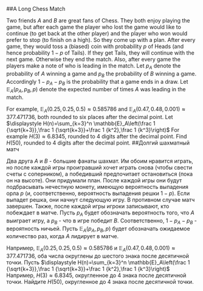 ##A Long Chess Match

Two friends $A$ and $B$ are great fans of Chess. They both enjoy playing the game, but after each game the player who lost the game would like to continue (to get back at the other player) and the player who won would prefer to stop (to finish on a high).
So they come up with a plan. After every game, they would toss a (biased) coin with probability $p$ of Heads (and hence probability $1-p$ of Tails). If they get Tails, they will continue with the next game. Otherwise they end the match. Also, after every game the players make a note of who is leading in the match.
Let $p_A$ denote the probability of $A$ winning a game and $p_B$ the probability of $B$ winning a game. Accordingly $1-p_A-p_B$ is the probability that a game ends in a draw. Let $\mathbb{E}_A(p_A,p_B,p)$ denote the expected number of times $A$ was leading in the match.

For example, $\mathbb{E}_A(0.25,0.25,0.5)\approx 0.585786$ and $\mathbb{E}_A(0.47,0.48,0.001)\approx 377.471736$, both rounded to six places after the decimal point.
Let $\displaystyle H(n)=\sum_{k=3}^n \mathbb{E}_A\left(\frac 1 {\sqrt{k+3}},\frac 1 {\sqrt{k+3}}+\frac 1 {k^2},\frac 1 {k^3}\right)$
For example $H(3) \approx 6.8345$, rounded to 4 digits after the decimal point.
Find $H(50)$, rounded to 4 digits after the decimal point.
##Долгий шахматный матч

Два друга $A$ и $B$ - большие фанаты шахмат. Им обоим нравится играть, но после каждой игры проигравший хочет играть снова (чтобы свести счеты с соперником), а победивший предпочитает остановиться (пока он на высоте).
Они придумали план. После каждой игры они будут подбрасывать нечестную монету, имеющую вероятность выпадения орла $p$ (и, соответственно, вероятность выпадения решки $1-p$). Если выпадет решка, они начнут следующую игру. В противном случае матч завершен. Также, после каждой игры игроки записывают, кто побеждает в матче.
Пусть $p_A$ будет обозначать вероятность того, что $A$ выиграет игру, а $p_B$ - что в игре победит $B$. Соответственно, $1-p_A-p_B$ - вероятность ничьей. Пусть $\mathbb{E}_A(p_A,p_B,p)$ будет обозначать ожидаемое количество раз, когда $A$ лидирует в матче.

Например, $\mathbb{E}_A(0.25,0.25,0.5)\approx 0.585786$ и $\mathbb{E}_A(0.47,0.48,0.001)\approx 377.471736$, оба числа округлены до шестого знака после десятичной точки.
Пусть $\displaystyle H(n)=\sum_{k=3}^n \mathbb{E}_A\left(\frac 1 {\sqrt{k+3}},\frac 1 {\sqrt{k+3}}+\frac 1 {k^2},\frac 1 {k^3}\right)$
Например, $H(3) \approx 6.8345$, округленное до 4 знака после десятичной точки.
Найдите $H(50)$, округленное до 4 знака после десятичной точки.

